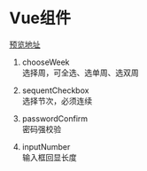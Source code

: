 # Vue组件
[预览地址](https://xiamijun.github.io/my-Vue-components/dist/#/)
1. chooseWeek  
选择周，可全选、选单周、选双周  

2. sequentCheckbox  
选择节次，必须连续  

3. passwordConfirm  
密码强校验

4. inputNumber  
输入框回显长度
